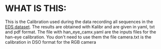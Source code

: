 # WHAT IS THIS:
This is the Calibration used during the data recording all sequences in the [EDS dataset](https://rpg.ifi.uzh.ch/eds.html#dataset). The results are obtained with Kalibr and are given in yaml, txt and pdf format.  The file with han_eye_camx.yaml are the inputs files for the han-eye calibration. You don't need to use them the file camera.txt is the calibration in DSO format for the RGB camera
